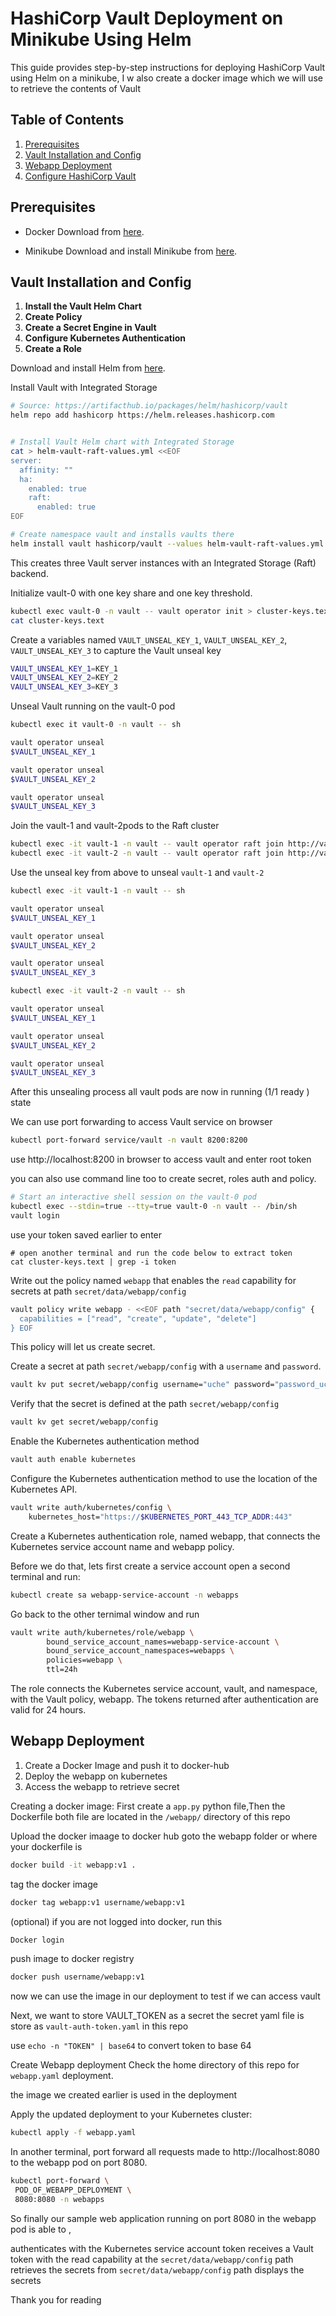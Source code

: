 # HashiCorp Vault Deployment on Minikube Using Helm

This guide provides step-by-step instructions for deploying HashiCorp Vault using Helm on a minikube, I w also create a docker image which we will use to retrieve the contents of Vault

## Table of Contents

1. [Prerequisites](#prerequisites)
2. [Vault Installation and Config](#vault-installation-and-config)
3. [Webapp Deployment](#webapp-deployment)
4. [Configure HashiCorp Vault](#configure-hashicorp-vault) 

## Prerequisites

- Docker
  Download from [here](https://docs.docker.com/get-docker/).

- Minikube
  Download and install Minikube from [here](https://minikube.sigs.k8s.io/docs/start/).

## Vault Installation and Config

1. **Install the Vault Helm Chart**
2. **Create Policy**
3. **Create a Secret Engine in Vault**
4. **Configure Kubernetes Authentication**
5. **Create a Role**

Download and install Helm from [here](https://helm.sh/docs/intro/install/).

Install Vault with Integrated Storage
```bash
# Source: https://artifacthub.io/packages/helm/hashicorp/vault
helm repo add hashicorp https://helm.releases.hashicorp.com


# Install Vault Helm chart with Integrated Storage
cat > helm-vault-raft-values.yml <<EOF
server:
  affinity: ""
  ha:
    enabled: true
    raft: 
      enabled: true
EOF

# Create namespace vault and installs vaults there
helm install vault hashicorp/vault --values helm-vault-raft-values.yml --create-namespace -n vault
```

This creates three Vault server instances with an Integrated Storage (Raft) backend.

Initialize vault-0 with one key share and one key threshold.
```bash
kubectl exec vault-0 -n vault -- vault operator init > cluster-keys.text
cat cluster-keys.text
```

Create a variables named ```VAULT_UNSEAL_KEY_1```, ```VAULT_UNSEAL_KEY_2```, ```VAULT_UNSEAL_KEY_3``` to capture the Vault unseal key

```bash
VAULT_UNSEAL_KEY_1=KEY_1
VAULT_UNSEAL_KEY_2=KEY_2
VAULT_UNSEAL_KEY_3=KEY_3
```
Unseal Vault running on the vault-0 pod
```bash
kubectl exec it vault-0 -n vault -- sh

vault operator unseal
$VAULT_UNSEAL_KEY_1

vault operator unseal
$VAULT_UNSEAL_KEY_2

vault operator unseal
$VAULT_UNSEAL_KEY_3
```

Join the vault-1 and vault-2pods to the Raft cluster
```bash
kubectl exec -it vault-1 -n vault -- vault operator raft join http://vault-0.vault-internal:8200
kubectl exec -it vault-2 -n vault -- vault operator raft join http://vault-0.vault-internal:8200
```

Use the unseal key from above to unseal ```vault-1``` and ```vault-2```

```bash
kubectl exec -it vault-1 -n vault -- sh

vault operator unseal
$VAULT_UNSEAL_KEY_1

vault operator unseal
$VAULT_UNSEAL_KEY_2

vault operator unseal
$VAULT_UNSEAL_KEY_3
```

```bash
kubectl exec -it vault-2 -n vault -- sh

vault operator unseal
$VAULT_UNSEAL_KEY_1

vault operator unseal
$VAULT_UNSEAL_KEY_2

vault operator unseal
$VAULT_UNSEAL_KEY_3
```
After this unsealing process all vault pods are now in running (1/1 ready ) state


We can use port forwarding to access Vault service on browser
```bash
kubectl port-forward service/vault -n vault 8200:8200
```
use http://localhost:8200 in browser to access vault and enter root token

you can also use command line too to create secret, roles auth and policy.

```bash
# Start an interactive shell session on the vault-0 pod
kubectl exec --stdin=true --tty=true vault-0 -n vault -- /bin/sh
vault login
```
use your token saved earlier to enter
```
# open another terminal and run the code below to extract token
cat cluster-keys.text | grep -i token
```

Write out the policy named ```webapp``` that enables the ```read``` capability for secrets at path ```secret/data/webapp/config```

```bash
vault policy write webapp - <<EOF path "secret/data/webapp/config" {
  capabilities = ["read", "create", "update", "delete"]
} EOF
```
This policy will let us create secret.

Create a secret at path ```secret/webapp/config``` with a ```username``` and ```password```.

```bash
vault kv put secret/webapp/config username="uche" password="password_uche"
```

Verify that the secret is defined at the path ```secret/webapp/config```

```bash
vault kv get secret/webapp/config
```
Enable the Kubernetes authentication method
```bash
vault auth enable kubernetes
```
Configure the Kubernetes authentication method to use the location of the Kubernetes API.
```bash
vault write auth/kubernetes/config \
    kubernetes_host="https://$KUBERNETES_PORT_443_TCP_ADDR:443"
```

Create a Kubernetes authentication role, named webapp, that connects the Kubernetes service account name and webapp policy.

Before we do that, lets first create a service account
open a second terminal and run:
```bash
kubectl create sa webapp-service-account -n webapps
```

Go back to the other ternimal window and run
```bash
vault write auth/kubernetes/role/webapp \
        bound_service_account_names=webapp-service-account \
        bound_service_account_namespaces=webapps \
        policies=webapp \
        ttl=24h
```
The role connects the Kubernetes service account, vault, and namespace, with the Vault policy, webapp. The tokens returned after authentication are valid for 24 hours.




## Webapp Deployment

1. Create a Docker Image and push it to docker-hub
2. Deploy the webapp on kubernetes
3. Access the webapp to retrieve secret

Creating a docker image:
First create a ```app.py``` python file,Then the Dockerfile
both file are located in the ```/webapp/``` directory of this repo

Upload the docker imaage to docker hub
goto the webapp folder or where your dockerfile is
```bash
docker build -it webapp:v1 .
```

tag the docker image
```bash
docker tag webapp:v1 username/webapp:v1
```
(optional) if you are not logged into docker, run this

```bash
Docker login
```
push image to docker registry

```bash
docker push username/webapp:v1
```
now we can use the image in our deployment to test if we can access vault


Next, we want to store VAULT_TOKEN as a secret
the secret yaml file is store as ```vault-auth-token.yaml``` in this repo

use ```echo -n "TOKEN" | base64``` to convert token to base 64


Create Webapp deployment
Check the home directory of this repo for  ```webapp.yaml``` deployment.

the image we created earlier is used in the deployment

Apply the updated deployment to your Kubernetes cluster:
```bash
kubectl apply -f webapp.yaml

```

In another terminal, port forward all requests made to http://localhost:8080 to the webapp pod on port 8080.

```bash
kubectl port-forward \
 POD_OF_WEBAPP_DEPLOYMENT \
 8080:8080 -n webapps
```

So finally our sample web application running on port 8080 in the webapp pod is able to ,

authenticates with the Kubernetes service account token
receives a Vault token with the read capability at the ```secret/data/webapp/config``` path
retrieves the secrets from ```secret/data/webapp/config``` path
displays the secrets 

Thank you for reading
